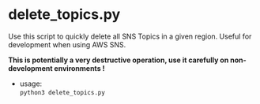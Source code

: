 # delete_topics.py

Use this script to quickly delete all SNS Topics in a given region. Useful for development when using AWS SNS.

**This is potentially a very destructive operation, use it carefully on non-development environments !**

- usage:  
`python3 delete_topics.py`
